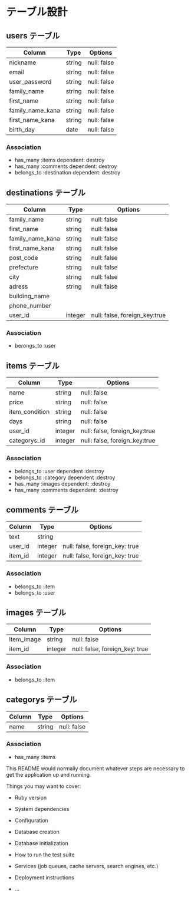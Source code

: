 # テーブル設計

## users テーブル

| Column           | Type   | Options     |
| ---------------- | ------ | ----------- |
| nickname         | string | null: false |
| email            | string | null: false |
| user_password    | string | null: false |
| family_name      | string | null: false |
| first_name       | string | null: false |
| family_name_kana | string | null: false |
| first_name_kana  | string | null: false |
| birth_day        | date   | null: false |

### Association

- has_many :items dependent: destroy
- has_many :comments dependent: destroy
- belongs_to :destination dependent: destroy


## destinations テーブル

| Column           | Type    | Options                       |
| ---------------- | ------- | ----------------------------- |
| family_name      | string  | null: false                   |
| first_name       | string  | null: false                   |
| family_name_kana | string  | null: false                   |
| first_name_kana  | string  | null: false                   |
| post_code        | string  | null: false                   |
| prefecture       | string  | null: false                   | 
| city             | string  | null: false                   |
| adress           | string  | null: false                   |
| building_name    |         |                               |
| phone_number     |         |                               |
| user_id          | integer | null: false, foreign_key:true |

### Association

- berongs_to :user


## items テーブル

| Column         | Type    | Options                       |
| -------------- | ------- | ----------------------------- |
| name           | string  | null: false                   |
| price          | string  | null: false                   | 
| item_condition | string  | null: false                   |
| days           | string  | null: false                   |
| user_id        | integer | null: false, foreign_key:true |
| categorys_id   | integer | null: false, foreign_key:true |

### Association

- belongs_to :user dependent :destroy
- belongs_to :category dependent :destroy
- has_many :images dependent: :destroy
- has_many :comments dependent: :destroy


## comments テーブル

| Column  | Type    | Options                        |
| ------- | ------- | ------------------------------ |
| text    | string  |                                |
| user_id | integer | null: false, foreign_key: true |
| item_id | integer | null: false, foreign_key: true |

### Association

- belongs_to :item
- belongs_to :user

## images テーブル

| Column     | Type    | Options                        |
| ---------- | ------- | ------------------------------ |                   
| item_image | string  | null: false                    |
| item_id    | integer | null: false, foreign_key: true |

### Association

- belongs_to :item

## categorys テーブル

| Column | Type   | Options     |
| ------ | ------ | ------------|                   
| name   | string | null: false |

### Association

- has_many :items


This README would normally document whatever steps are necessary to get the
application up and running.

Things you may want to cover:

* Ruby version

* System dependencies

* Configuration

* Database creation

* Database initialization

* How to run the test suite

* Services (job queues, cache servers, search engines, etc.)

* Deployment instructions

* ...
